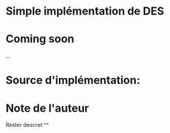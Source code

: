 # Simple implémentation de DES 

# Coming soon
...

# Source d'implémentation:

# Note de l'auteur 
Rester descret ^^
